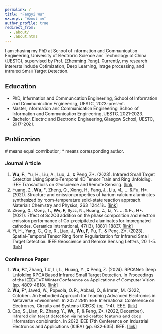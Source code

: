 ```yaml
---
permalink: /
title: "Fengyi Wu"
excerpt: "About me"
author_profile: true
redirect_from: 
  - /about/
  - /about.html
---
```


I am chasing my PhD at School of Information and Communication Engineering, University of Electronic Science and Technology of China (UESTC), supervised by Prof. [[Zhenming Peng](https://idiplab.uestc.cn/queryNews?htmlid=1545286321065)]. Currently, my research interests include Optimization, Deep Learning, Image processing, and Infrared Small Target Detection.

## Education
- PhD, Information and Communication Engineering, School of Information and Communication Engineering, UESTC, 2023-present.
- Master, Information and Communication Engineering, School of Information and Communication Engineering, UESTC, 2021-2023.
- Bachelor, Electric and Electronic Engineering, Glasgow School, UESTC, 2017-2021.

## Publication
\# means equal contribution; * means corresponding author.
### Journal Article
1. **Wu, F**., Yu, H., Liu, A., Luo, J., & Peng, Z*. (2023). Infrared Small Target Detection Using Spatio-Temporal 4D Tensor Train and Ring Unfolding. IEEE Transactions on Geoscience and Remote Sensing. [[link](https://ieeexplore.ieee.org/abstract/document/10156866)]
2. Huang, Z., **Wu, F**, Zheng, Q., Xiong, H., Fang, J., Liu, M., ... & Fu, H*. (2021). Structure and emission properties of barium calcium aluminates synthesized by room-temperature solid-state reaction approach. Materials Chemistry and Physics, 263, 124418.. [[link](https://www.sciencedirect.com/science/article/pii/S0254058421002017)]
3. Zheng, Q., Gong, T., **Wu, F**, Ilyas, N., Huang, Z., Li, Y., ... & Fu, H*. (2021). Effect of Sc2O3 addition on the phase composition and electron emission performance of Co-precipitated aluminates for impregnated cathodes. Ceramics International, 47(13), 18831-18837. [[link](https://www.sciencedirect.com/science/article/pii/S0272884221009111)]
4. Yi, H., Yang, C., Qie, R., Liao, J., **Wu, F**, Pu, T., & Peng, Z*. (2023). Spatial-Temporal Tensor Ring Norm Regularization for Infrared Small Target Detection. IEEE Geoscience and Remote Sensing Letters, 20, 1-5. [[link](https://www.mdpi.com/2072-4292/14/21/5527/htm)]

### Conference Paper
1. **Wu, F**#, Zhang, T.#, Li, L., Huang, Y., & Peng, Z. (2024). RPCANet: Deep Unfolding RPCA Based Infrared Small Target Detection. In Proceedings of the IEEE/CVF Winter Conference on Applications of Computer Vision (pp. 4809-4818). [[link](https://openaccess.thecvf.com/content/WACV2024/html/Wu_RPCANet_Deep_Unfolding_RPCA_Based_Infrared_Small_Target_Detection_WACV_2024_paper.html)]
2. **Wu, F***, Javed, W., Popoola, O. R., Abbasi, Q., & Imran, M. (2022, October). An Embodied Approach for Teaching Advanced Electronics in Metaverse Environment. In 2022 29th IEEE International Conference on Electronics, Circuits and Systems (ICECS) (pp. 1-4). IEEE. [[link](https://ieeexplore.ieee.org/abstract/document/9970782)]
3. Cao, S., Lian, R., Zhang, Y., **Wu, F**, & Peng, Z*. (2022, December). Infrared dim target detection via hand-crafted features and deep information combination. In 2022 IEEE 17th Conference on Industrial Electronics and Applications (ICIEA) (pp. 632-635). IEEE. [[link](https://ieeexplore.ieee.org/abstract/document/10005893)]
